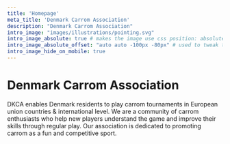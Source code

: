 ```yaml
---
title: 'Homepage'
meta_title: 'Denmark Carrom Association'
description: "Denmark Carrom Association"
intro_image: "images/illustrations/pointing.svg"
intro_image_absolute: true # makes the image use css position: absolute; so it looks "offset". It's a visual effect that might not always look good depending on the image you use.
intro_image_absolute_offset: "auto auto -100px -80px" # used to tweak the positioning of the absolute image if enabled above
intro_image_hide_on_mobile: true
---
```


# Denmark Carrom Association

DKCA enables Denmark residents to play carrom tournaments in European union countries & international level. We are a community of carrom enthusiasts who help new players understand the game and improve their skills through regular play. Our association is dedicated to promoting carrom as a fun and competitive sport.
